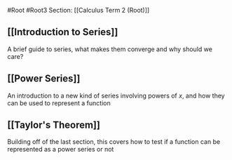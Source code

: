 #Root #Root3 Section: [[Calculus Term 2 (Root)]]
## [[Introduction to Series]]

A brief guide to series, what makes them converge and why should we care?
## [[Power Series]]

An introduction to a new kind of series involving powers of $x$, and how they can be used to represent a function
## [[Taylor's Theorem]]

Building off of the last section, this covers how to test if a function can be represented as a power series or not
